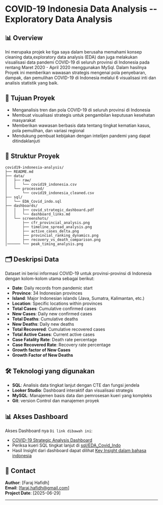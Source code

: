 # COVID-19 Indonesia Data Analysis -- Exploratory Data Analysis

## 📊 Overview
Ini merupaka projek ke tiga saya dalam berusaha memahami konsep cleaning data,exploratory data analysis (EDA) dan juga melakukan visualisasi data pandemi COVID-19 di seluruh provinsi di Indonesia pada rentang Maret 2020 - April 2020 menggunakan MySql. Dalam hasilnya Proyek ini memberikan wawasan strategis mengenai pola penyebaran, dampak, dan pemulihan COVID-19 di Indonesia melalui 6 visualisasi inti dan analisis statistik yang baik.

## 🎯 Tujuan Proyek
- Menganalisis tren dan pola COVID-19 di seluruh provinsi di Indonesia
- Membuat visualisasi strategis untuk pengambilan keputusan kesehatan masyarakat
- Memberikan wawasan berbasis data tentang tingkat kematian kasus, pola pemulihan, dan variasi regional
- Mendukung pembuat kebijakan dengan intelijen pandemi yang dapat ditindaklanjuti

## 📁 Struktur Proyek
```
covid19-indonesia-analysis/
├── README.md
├── data/
│   ├── raw/
│   │   └── covid19_indonesia.csv
│   └── processed/
│       └── covid19_indonesia_cleaned.csv
├── sql/
│   └── EDA_Covid_indo.sql
├── dashboards/ 
│   │   ├── covid_strategic_dashboard.pdf
│   │   └── dashboard_links.md
│   └── screenshots/
│       ├── cfr_provincial_analysis.png
│       ├── timeline_spread_analysis.png
│       ├── active_cases_delta.png
│       ├── provincial_ranking_dynamics.png
│       ├── recovery_vs_death_comparison.png
│────── └── peak_timing_analysis.png

```

## 🗂️ Deskripsi Data
Dataset ini berisi informasi COVID-19 untuk provinsi-provinsi di Indonesia dengan kolom-kolom utama sebagai berikut:
- **Date**: Daily records from pandemic start
- **Province**: 34 Indonesian provinces
- **Island**: Major Indonesian islands (Java, Sumatra, Kalimantan, etc.)
- **Location**: Specific locations within provinces
- **Total Cases**: Cumulative confirmed cases
- **New Cases**: Daily new confirmed cases
- **Total Deaths**: Cumulative deaths
- **New Deaths**: Daily new deaths
- **Total Recovered**: Cumulative recovered cases
- **Total Active Cases**: Current active cases
- **Case Fatality Rate**: Death rate percentage
- **Case Recovered Rate**: Recovery rate percentage
- **Growth factor of New Cases**
- **Growth Factor of New Deaths**


## 🛠️ Teknologi yang digunakan
- **SQL**: Analisis data tingkat lanjut dengan CTE dan fungsi jendela
- **Looker Studio**: Dashboard interaktif dan visualisasi strategis
- **MySQL**: Manajemen basis data dan pemrosesan kueri yang kompleks
- **Git**: version Control dan manajemen proyek

## 📊 Akses Dashboard
Akses Dashboard nya `Di link dibawah ini`:
- [COVID-19 Strategic Analysis Dashboard](https://lookerstudio.google.com/reporting/220a9231-9153-4317-bbf8-1e4d2b173f65)
- Periksa kueri SQL tingkat lanjut di [sql/EDA_Covid_Indo](sql/EDA_Covid_indo.sql)
- Hasil Insight dari dashboard dapat dilihat
  [Key Insight dalam bahasa indonesia]()
  
  
## 📧 Contact
**Author**: [Faraj Hafidh]  
**Email**: [faraj.hafidh@gmail.com]   
**Project Date**: [2025-06-29]


---
